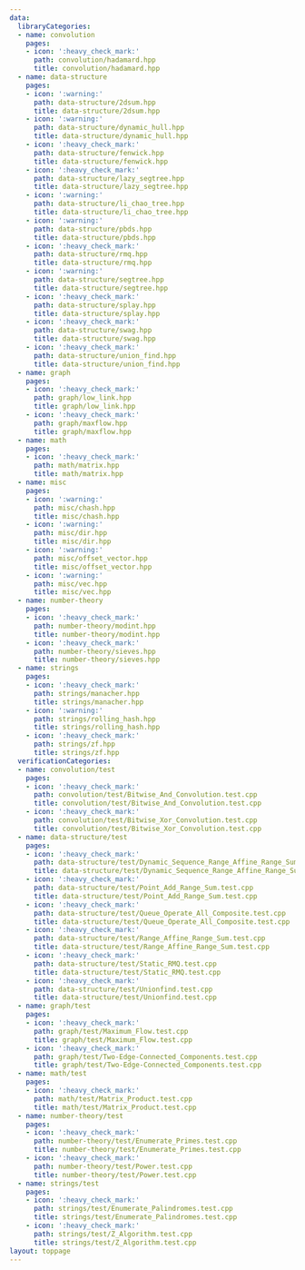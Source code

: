 ```yaml
---
data:
  libraryCategories:
  - name: convolution
    pages:
    - icon: ':heavy_check_mark:'
      path: convolution/hadamard.hpp
      title: convolution/hadamard.hpp
  - name: data-structure
    pages:
    - icon: ':warning:'
      path: data-structure/2dsum.hpp
      title: data-structure/2dsum.hpp
    - icon: ':warning:'
      path: data-structure/dynamic_hull.hpp
      title: data-structure/dynamic_hull.hpp
    - icon: ':heavy_check_mark:'
      path: data-structure/fenwick.hpp
      title: data-structure/fenwick.hpp
    - icon: ':heavy_check_mark:'
      path: data-structure/lazy_segtree.hpp
      title: data-structure/lazy_segtree.hpp
    - icon: ':warning:'
      path: data-structure/li_chao_tree.hpp
      title: data-structure/li_chao_tree.hpp
    - icon: ':warning:'
      path: data-structure/pbds.hpp
      title: data-structure/pbds.hpp
    - icon: ':heavy_check_mark:'
      path: data-structure/rmq.hpp
      title: data-structure/rmq.hpp
    - icon: ':warning:'
      path: data-structure/segtree.hpp
      title: data-structure/segtree.hpp
    - icon: ':heavy_check_mark:'
      path: data-structure/splay.hpp
      title: data-structure/splay.hpp
    - icon: ':heavy_check_mark:'
      path: data-structure/swag.hpp
      title: data-structure/swag.hpp
    - icon: ':heavy_check_mark:'
      path: data-structure/union_find.hpp
      title: data-structure/union_find.hpp
  - name: graph
    pages:
    - icon: ':heavy_check_mark:'
      path: graph/low_link.hpp
      title: graph/low_link.hpp
    - icon: ':heavy_check_mark:'
      path: graph/maxflow.hpp
      title: graph/maxflow.hpp
  - name: math
    pages:
    - icon: ':heavy_check_mark:'
      path: math/matrix.hpp
      title: math/matrix.hpp
  - name: misc
    pages:
    - icon: ':warning:'
      path: misc/chash.hpp
      title: misc/chash.hpp
    - icon: ':warning:'
      path: misc/dir.hpp
      title: misc/dir.hpp
    - icon: ':warning:'
      path: misc/offset_vector.hpp
      title: misc/offset_vector.hpp
    - icon: ':warning:'
      path: misc/vec.hpp
      title: misc/vec.hpp
  - name: number-theory
    pages:
    - icon: ':heavy_check_mark:'
      path: number-theory/modint.hpp
      title: number-theory/modint.hpp
    - icon: ':heavy_check_mark:'
      path: number-theory/sieves.hpp
      title: number-theory/sieves.hpp
  - name: strings
    pages:
    - icon: ':heavy_check_mark:'
      path: strings/manacher.hpp
      title: strings/manacher.hpp
    - icon: ':warning:'
      path: strings/rolling_hash.hpp
      title: strings/rolling_hash.hpp
    - icon: ':heavy_check_mark:'
      path: strings/zf.hpp
      title: strings/zf.hpp
  verificationCategories:
  - name: convolution/test
    pages:
    - icon: ':heavy_check_mark:'
      path: convolution/test/Bitwise_And_Convolution.test.cpp
      title: convolution/test/Bitwise_And_Convolution.test.cpp
    - icon: ':heavy_check_mark:'
      path: convolution/test/Bitwise_Xor_Convolution.test.cpp
      title: convolution/test/Bitwise_Xor_Convolution.test.cpp
  - name: data-structure/test
    pages:
    - icon: ':heavy_check_mark:'
      path: data-structure/test/Dynamic_Sequence_Range_Affine_Range_Sum.test.cpp
      title: data-structure/test/Dynamic_Sequence_Range_Affine_Range_Sum.test.cpp
    - icon: ':heavy_check_mark:'
      path: data-structure/test/Point_Add_Range_Sum.test.cpp
      title: data-structure/test/Point_Add_Range_Sum.test.cpp
    - icon: ':heavy_check_mark:'
      path: data-structure/test/Queue_Operate_All_Composite.test.cpp
      title: data-structure/test/Queue_Operate_All_Composite.test.cpp
    - icon: ':heavy_check_mark:'
      path: data-structure/test/Range_Affine_Range_Sum.test.cpp
      title: data-structure/test/Range_Affine_Range_Sum.test.cpp
    - icon: ':heavy_check_mark:'
      path: data-structure/test/Static_RMQ.test.cpp
      title: data-structure/test/Static_RMQ.test.cpp
    - icon: ':heavy_check_mark:'
      path: data-structure/test/Unionfind.test.cpp
      title: data-structure/test/Unionfind.test.cpp
  - name: graph/test
    pages:
    - icon: ':heavy_check_mark:'
      path: graph/test/Maximum_Flow.test.cpp
      title: graph/test/Maximum_Flow.test.cpp
    - icon: ':heavy_check_mark:'
      path: graph/test/Two-Edge-Connected_Components.test.cpp
      title: graph/test/Two-Edge-Connected_Components.test.cpp
  - name: math/test
    pages:
    - icon: ':heavy_check_mark:'
      path: math/test/Matrix_Product.test.cpp
      title: math/test/Matrix_Product.test.cpp
  - name: number-theory/test
    pages:
    - icon: ':heavy_check_mark:'
      path: number-theory/test/Enumerate_Primes.test.cpp
      title: number-theory/test/Enumerate_Primes.test.cpp
    - icon: ':heavy_check_mark:'
      path: number-theory/test/Power.test.cpp
      title: number-theory/test/Power.test.cpp
  - name: strings/test
    pages:
    - icon: ':heavy_check_mark:'
      path: strings/test/Enumerate_Palindromes.test.cpp
      title: strings/test/Enumerate_Palindromes.test.cpp
    - icon: ':heavy_check_mark:'
      path: strings/test/Z_Algorithm.test.cpp
      title: strings/test/Z_Algorithm.test.cpp
layout: toppage
---
```

